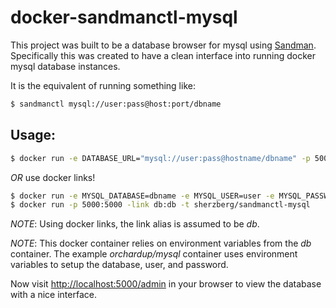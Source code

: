 docker-sandmanctl-mysql
=======================

This project was built to be a database browser for mysql
using [Sandman](https://sandman.readthedocs.org/en/latest/). 
Specifically this was created to have a clean interface into
running docker mysql database instances.

It is the equivalent of running something like:

```bash
$ sandmanctl mysql://user:pass@host:port/dbname
```

Usage:
------

```bash
$ docker run -e DATABASE_URL="mysql://user:pass@hostname/dbname" -p 5000:5000 -t sherzberg/sandmanctl-mysql
```

*OR* use docker links!

```bash
$ docker run -e MYSQL_DATABASE=dbname -e MYSQL_USER=user -e MYSQL_PASSWORD=pass -name db -d orchardup/mysql
$ docker run -p 5000:5000 -link db:db -t sherzberg/sandmanctl-mysql
```

*NOTE*: Using docker links, the link alias is assumed to be _db_.

*NOTE*: This docker container relies on environment variables from the 
_db_ container. The example _orchardup/mysql_ container uses environment
variables to setup the database, user, and password.

Now visit [http://localhost:5000/admin](http://localhost:5000/admin) in your
browser to view the database with a nice interface.

